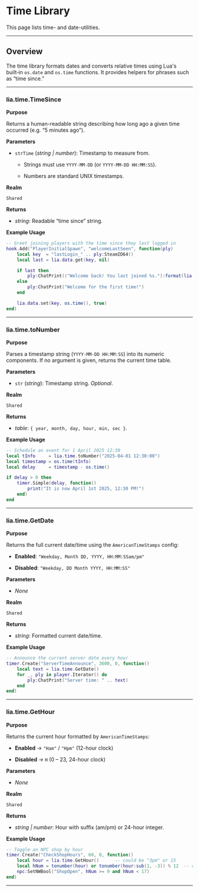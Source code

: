 # Time Library

This page lists time- and date-utilities.

---

## Overview

The time library formats dates and converts relative times using Lua's built‑in `os.date` and `os.time` functions. It provides helpers for phrases such as “time since.”

---

### lia.time.TimeSince

**Purpose**

Returns a human-readable string describing how long ago a given time occurred (e.g. “5 minutes ago”).

**Parameters**

* `strTime` (*string | number*): Timestamp to measure from.

  * Strings must use `YYYY-MM-DD` (or `YYYY-MM-DD HH:MM:SS`).

  * Numbers are standard UNIX timestamps.

**Realm**

`Shared`

**Returns**

* *string*: Readable “time since” string.

**Example Usage**

```lua
-- Greet joining players with the time since they last logged in
hook.Add("PlayerInitialSpawn", "welcomeLastSeen", function(ply)
    local key  = "lastLogin_" .. ply:SteamID64()
    local last = lia.data.get(key, nil)

    if last then
        ply:ChatPrint(("Welcome back! You last joined %s."):format(lia.time.TimeSince(last)))
    else
        ply:ChatPrint("Welcome for the first time!")
    end

    lia.data.set(key, os.time(), true)
end)
```

---

### lia.time.toNumber

**Purpose**

Parses a timestamp string (`YYYY-MM-DD HH:MM:SS`) into its numeric components. If no argument is given, returns the current time table.

**Parameters**

* `str` (*string*): Timestamp string. *Optional*.

**Realm**

`Shared`

**Returns**

* *table*: `{ year, month, day, hour, min, sec }`.

**Example Usage**

```lua
-- Schedule an event for 1 April 2025 12:30
local tInfo     = lia.time.toNumber("2025-04-01 12:30:00")
local timestamp = os.time(tInfo)
local delay     = timestamp - os.time()

if delay > 0 then
    timer.Simple(delay, function()
        print("It is now April 1st 2025, 12:30 PM!")
    end)
end
```

---

### lia.time.GetDate

**Purpose**

Returns the full current date/time using the `AmericanTimeStamps` config:

* **Enabled**: `"Weekday, Month DD, YYYY, HH:MM:SSam/pm"`

* **Disabled**: `"Weekday, DD Month YYYY, HH:MM:SS"`

**Parameters**

* *None*

**Realm**

`Shared`

**Returns**

* *string*: Formatted current date/time.

**Example Usage**

```lua
-- Announce the current server date every hour
timer.Create("ServerTimeAnnounce", 3600, 0, function()
    local text = lia.time.GetDate()
    for _, ply in player.Iterator() do
        ply:ChatPrint("Server time: " .. text)
    end
end)
```

---

### lia.time.GetHour

**Purpose**

Returns the current hour formatted by `AmericanTimeStamps`:

* **Enabled** → `"Ham"` / `"Hpm"` (12-hour clock)

* **Disabled** → `H` (0 – 23, 24-hour clock)

**Parameters**

* *None*

**Realm**

`Shared`

**Returns**

* *string | number*: Hour with suffix (am/pm) or 24-hour integer.

**Example Usage**

```lua
-- Toggle an NPC shop by hour
timer.Create("CheckShopHours", 60, 0, function()
    local hour = lia.time.GetHour()      -- could be "3pm" or 15
    local hNum = tonumber(hour) or tonumber(hour:sub(1, -3)) % 12  -- convert if am/pm
    npc:SetNWBool("ShopOpen", hNum >= 9 and hNum < 17)
end)
```

---
